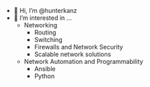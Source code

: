 - 👋 Hi, I’m @hunterkanz
- 👀 I’m interested in ...
  - Networking
    - Routing
    - Switching
    - Firewalls and Network Security
    - Scalable network solutions
  - Network Automation and Programmability
    - Ansible
    - Python

<!---
hunterkanz/hunterkanz is a ✨ special ✨ repository because its `README.md` (this file) appears on your GitHub profile.
You can click the Preview link to take a look at your changes.
--->
